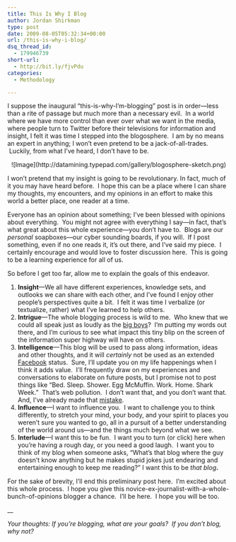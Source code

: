 ```yaml
---
title: This Is Why I Blog
author: Jordan Shirkman
type: post
date: 2009-08-05T05:32:34+00:00
url: /this-is-why-i-blog/
dsq_thread_id:
  - 179946739
short-url:
  - http://bit.ly/fjvPdu
categories:
  - Methodology

---
```

I suppose the inaugural “this-is-why-I’m-blogging” post is in order—less than a rite of passage but much more than a necessary evil.  In a world where we have more control than ever over what we want in the media, where people turn to Twitter before their televisions for information and insight, I felt it was time I stepped into the blogosphere.  I am by no means an expert in anything; I won’t even pretend to be a jack-of-all-trades.  Luckily, from what I’ve heard, I don’t have to be.

<p style="text-align:center;">
  ![Image](http://datamining.typepad.com/gallery/blogosphere-sketch.png)
</p>

I won’t pretend that my insight is going to be revolutionary. In fact, much of it you may have heard before.  I hope this can be a place where I can share my thoughts, my encounters, and my opinions in an effort to make this world a better place, one reader at a time.

Everyone has an opinion about something; I’ve been blessed with opinions about everything.  You might not agree with everything I say—in fact, that’s what great about this whole experience—you don’t have to.  Blogs are our _personal_ soapboxes—our cyber sounding boards, if you will.  If I post something, even if no one reads it, it’s out there, and I’ve said my piece.  I certainly encourage and would love to foster discussion here.  This is going to be a learning experience for all of us.

So before I get too far, allow me to explain the goals of this endeavor.

  1. **Insight**—We all have different experiences, knowledge sets, and outlooks we can share with each other, and I’ve found I enjoy other people’s perspectives quite a bit.  I felt it was time I verbalize (or textualize, rather) what I’ve learned to help others.
  2. **Intrigue**—The whole blogging process is wild to me.  Who knew that we could all speak just as loudly as the [big boys](http://googleblog.blogspot.com/)?  I’m putting my words out there, and I’m curious to see what impact this tiny blip on the screen of the information super highway will have on others.
  3. **Intelligence**—This blog will be used to pass along information, ideas and other thoughts, and it will _certainly_ not be used as an extended [Facebook](http://facebook.com/jshirk) status.  Sure, I’ll update you on my life happenings when I think it adds value.  I’ll frequently draw on my experiences and conversations to elaborate on future posts, but I promise not to post things like “Bed. Sleep. Shower. Egg McMuffin. Work. Home. Shark Week.”  That’s web pollution.  I don’t want that, and you don’t want that.  And, I’ve already made that [mistake](http://xanga.com/jshirk).
  4. **Influence**—I want to influence you.  I want to challenge you to think differently, to stretch your mind, your body, and your spirit to places you weren’t sure you wanted to go, all in a pursuit of a better understanding of the world around us—and the things much beyond what we see.
  5. **Interlude**—I want this to be fun.  I want you to turn (or click) here when you’re having a rough day, or you need a good laugh.  I want you to think of my blog when someone asks, “What’s that blog where the guy doesn’t know anything but he makes stupid jokes just endearing and entertaining enough to keep me reading?” I want this to be _that blog_**.**

For the sake of brevity, I’ll end this preliminary post here.  I’m excited about this whole process.  I hope you give this novice-ex-journalist-with-a-whole-bunch-of-opinions blogger a chance.  I’ll be here.  I hope you will be too.

 __

_Your thoughts: If you’re blogging, what are your goals?  If you don’t blog, why not?_
